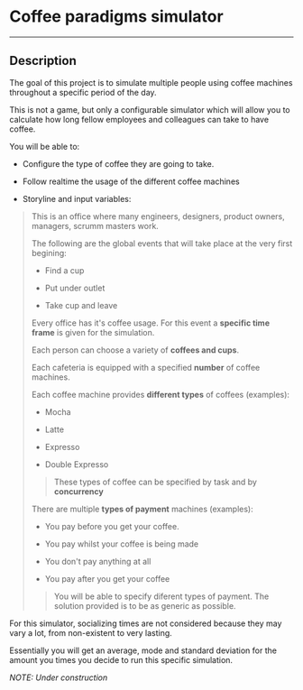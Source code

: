 # Coffee paradigms simulator

---

## Description

The goal of this project is to simulate multiple people using coffee machines throughout a specific period of the day.

This is not a game, but only a configurable simulator which will allow you to calculate how long fellow employees and colleagues can take to have coffee.

You will be able to:

* Configure the type of coffee they are going to take.

* Follow realtime the usage of the different coffee machines

* Storyline and input variables:

> This is an office where many engineers, designers, product owners, managers, scrumm masters work.
>
> The following are the global events that will take place at the very first begining:
>
> * Find a cup
>
> * Put under outlet
>
> * Take cup and leave
>
> Every office has it's coffee usage. For this event a **specific time frame** is given for the simulation.
>
> Each person can choose a variety of **coffees and cups**.
>
> Each cafeteria is equipped with a specified **number** of coffee machines.
>
> Each coffee machine provides **different types** of coffees (examples):
>
> * Mocha
>
> * Latte
>
> * Expresso
>
> * Double Expresso
>
>> These types of coffee can be specified by task and by **concurrency**
>
>
> There are multiple **types of payment** machines (examples):
>
> * You pay before you get your coffee.
>
> * You pay whilst your coffee is being made
>
> * You don't pay anything at all
>
> * You pay after you get your coffee
>
>> You will be able to specify diferent types of payment. The solution provided is to be as generic as possible.

For this simulator, socializing times are not considered because they may vary a lot, from non-existent to very lasting.

Essentially you will get an average, mode and standard deviation for the amount you times you decide to run this specific simulation.


*NOTE: Under construction*